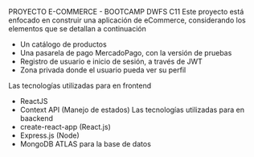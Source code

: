 PROYECTO E-COMMERCE - BOOTCAMP DWFS C11 
Este proyecto está enfocado en construir una aplicación de eCommerce, considerando los elementos que se detallan a continuación

- Un catálogo de productos 
- Una pasarela de pago MercadoPago, con la versión de pruebas 
- Registro de usuario e inicio de sesión, a través de JWT 
- Zona privada donde el usuario pueda ver su perfil

Las tecnologías utilizadas para en frontend 
- ReactJS 
- Context API (Manejo de estados)
Las tecnologías utilizadas para en baackend 
- create-react-app (React.js)
- Express.js (Node)
- MongoDB ATLAS para la base de datos


